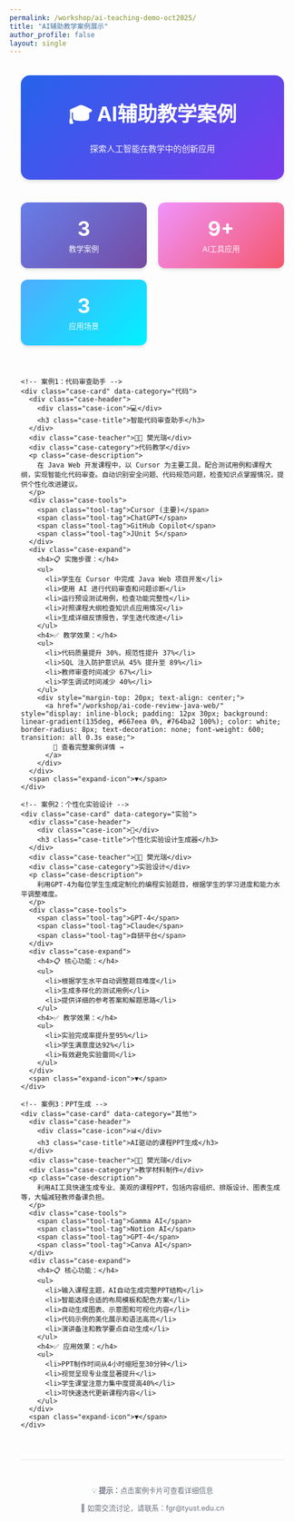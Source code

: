 ```yaml
---
permalink: /workshop/ai-teaching-demo-oct2025/
title: "AI辅助教学案例展示"
author_profile: false
layout: single
---
```


<style>
:root {
  --primary-color: #2563eb;
  --secondary-color: #7c3aed;
  --accent-color: #10b981;
  --dark-bg: #1f2937;
  --light-bg: #f9fafb;
  --card-shadow: 0 4px 6px -1px rgba(0, 0, 0, 0.1), 0 2px 4px -1px rgba(0, 0, 0, 0.06);
}

.workshop-container {
  max-width: 1200px;
  margin: 0 auto;
  padding: 20px;
  font-family: -apple-system, BlinkMacSystemFont, 'Segoe UI', Roboto, 'Helvetica Neue', Arial, sans-serif;
}

.workshop-header {
  text-align: center;
  padding: 40px 20px;
  background: linear-gradient(135deg, var(--primary-color), var(--secondary-color));
  color: white;
  border-radius: 16px;
  margin-bottom: 40px;
  box-shadow: var(--card-shadow);
}

.workshop-header h1 {
  margin: 0 0 10px 0;
  font-size: 2.5em;
  font-weight: 700;
}

.workshop-header p {
  margin: 5px 0;
  font-size: 1.1em;
  opacity: 0.95;
}

.cases-grid {
  display: grid;
  grid-template-columns: repeat(auto-fill, minmax(350px, 1fr));
  gap: 30px;
  margin-bottom: 40px;
}

.case-card {
  background: white;
  border-radius: 12px;
  padding: 25px;
  box-shadow: var(--card-shadow);
  transition: all 0.3s ease;
  border-left: 4px solid var(--primary-color);
  cursor: pointer;
  position: relative;
}

.case-card:hover {
  transform: translateY(-5px);
  box-shadow: 0 20px 25px -5px rgba(0, 0, 0, 0.1), 0 10px 10px -5px rgba(0, 0, 0, 0.04);
}

.case-header {
  display: flex;
  align-items: center;
  gap: 15px;
  margin-bottom: 15px;
}

.case-icon {
  width: 50px;
  height: 50px;
  background: linear-gradient(135deg, var(--primary-color), var(--secondary-color));
  border-radius: 10px;
  display: flex;
  align-items: center;
  justify-content: center;
  font-size: 24px;
  flex-shrink: 0;
}

.case-title {
  font-size: 1.3em;
  font-weight: 700;
  color: var(--dark-bg);
  margin: 0;
}

.case-teacher {
  font-size: 0.9em;
  color: #6b7280;
  margin-bottom: 12px;
}

.case-category {
  display: inline-block;
  padding: 4px 12px;
  background: #dbeafe;
  color: var(--primary-color);
  border-radius: 12px;
  font-size: 0.85em;
  font-weight: 600;
  margin-bottom: 12px;
}

.case-description {
  color: #4b5563;
  line-height: 1.6;
  margin-bottom: 15px;
}

.case-tools {
  display: flex;
  gap: 8px;
  flex-wrap: wrap;
  margin-top: 12px;
}

.tool-tag {
  padding: 4px 10px;
  background: #f3f4f6;
  border-radius: 6px;
  font-size: 0.8em;
  color: #6b7280;
  font-weight: 500;
}

.case-expand {
  margin-top: 15px;
  padding-top: 15px;
  border-top: 1px solid #e5e7eb;
  display: none;
}

.case-card.expanded .case-expand {
  display: block;
  animation: slideDown 0.3s ease;
}

@keyframes slideDown {
  from {
    opacity: 0;
    transform: translateY(-10px);
  }
  to {
    opacity: 1;
    transform: translateY(0);
  }
}

.case-expand h4 {
  color: var(--primary-color);
  margin-top: 10px;
  margin-bottom: 8px;
  font-size: 1em;
}

.case-expand ul {
  margin: 0;
  padding-left: 20px;
  color: #4b5563;
  line-height: 1.8;
}

.expand-icon {
  position: absolute;
  right: 15px;
  bottom: 15px;
  color: var(--primary-color);
  font-size: 1.5em;
  transition: transform 0.3s ease;
}

.case-card.expanded .expand-icon {
  transform: rotate(180deg);
}

.stats-section {
  display: grid;
  grid-template-columns: repeat(auto-fit, minmax(200px, 1fr));
  gap: 20px;
  margin-bottom: 40px;
}

.stat-card {
  background: linear-gradient(135deg, #667eea 0%, #764ba2 100%);
  padding: 25px;
  border-radius: 12px;
  text-align: center;
  color: white;
  box-shadow: var(--card-shadow);
}

.stat-number {
  font-size: 2.5em;
  font-weight: 700;
  margin-bottom: 5px;
}

.stat-label {
  font-size: 0.95em;
  opacity: 0.95;
}

.footer-note {
  text-align: center;
  padding: 30px;
  color: #6b7280;
  font-size: 0.9em;
  border-top: 1px solid #e5e7eb;
  margin-top: 40px;
}

@media (max-width: 768px) {
  .cases-grid {
    grid-template-columns: 1fr;
  }
  
  .workshop-header h1 {
    font-size: 1.8em;
  }
}
</style>

<div class="workshop-container">
  <div class="workshop-header">
    <h1>🎓 AI辅助教学案例</h1>
    <p style="margin-top: 15px; font-size: 1.05em;">探索人工智能在教学中的创新应用</p>
  </div>

  <div class="stats-section">
    <div class="stat-card">
      <div class="stat-number" id="totalCases">3</div>
      <div class="stat-label">教学案例</div>
    </div>
    <div class="stat-card" style="background: linear-gradient(135deg, #f093fb 0%, #f5576c 100%);">
      <div class="stat-number" id="totalTools">9+</div>
      <div class="stat-label">AI工具应用</div>
    </div>
    <div class="stat-card" style="background: linear-gradient(135deg, #4facfe 0%, #00f2fe 100%);">
      <div class="stat-number">3</div>
      <div class="stat-label">应用场景</div>
    </div>
  </div>

  <div class="cases-grid" id="casesGrid">
    
    <!-- 案例1：代码审查助手 -->
    <div class="case-card" data-category="代码">
      <div class="case-header">
        <div class="case-icon">💻</div>
        <h3 class="case-title">智能代码审查助手</h3>
      </div>
      <div class="case-teacher">👨‍🏫 樊光瑞</div>
      <div class="case-category">代码教学</div>
      <p class="case-description">
        在 Java Web 开发课程中，以 Cursor 为主要工具，配合测试用例和课程大纲，实现智能化代码审查。自动识别安全问题、代码规范问题，检查知识点掌握情况，提供个性化改进建议。
      </p>
      <div class="case-tools">
        <span class="tool-tag">Cursor (主要)</span>
        <span class="tool-tag">ChatGPT</span>
        <span class="tool-tag">GitHub Copilot</span>
        <span class="tool-tag">JUnit 5</span>
      </div>
      <div class="case-expand">
        <h4>📋 实施步骤：</h4>
        <ul>
          <li>学生在 Cursor 中完成 Java Web 项目开发</li>
          <li>使用 AI 进行代码审查和问题诊断</li>
          <li>运行预设测试用例，检查功能完整性</li>
          <li>对照课程大纲检查知识点应用情况</li>
          <li>生成详细反馈报告，学生迭代改进</li>
        </ul>
        <h4>✅ 教学效果：</h4>
        <ul>
          <li>代码质量提升 30%，规范性提升 37%</li>
          <li>SQL 注入防护意识从 45% 提升至 89%</li>
          <li>教师审查时间减少 67%</li>
          <li>学生调试时间减少 40%</li>
        </ul>
        <div style="margin-top: 20px; text-align: center;">
          <a href="/workshop/ai-code-review-java-web/" style="display: inline-block; padding: 12px 30px; background: linear-gradient(135deg, #667eea 0%, #764ba2 100%); color: white; border-radius: 8px; text-decoration: none; font-weight: 600; transition: all 0.3s ease;">
            📖 查看完整案例详情 →
          </a>
        </div>
      </div>
      <span class="expand-icon">▼</span>
    </div>

    <!-- 案例2：个性化实验设计 -->
    <div class="case-card" data-category="实验">
      <div class="case-header">
        <div class="case-icon">🔬</div>
        <h3 class="case-title">个性化实验设计生成器</h3>
      </div>
      <div class="case-teacher">👨‍🏫 樊光瑞</div>
      <div class="case-category">实验设计</div>
      <p class="case-description">
        利用GPT-4为每位学生生成定制化的编程实验题目，根据学生的学习进度和能力水平调整难度。
      </p>
      <div class="case-tools">
        <span class="tool-tag">GPT-4</span>
        <span class="tool-tag">Claude</span>
        <span class="tool-tag">自研平台</span>
      </div>
      <div class="case-expand">
        <h4>📋 核心功能：</h4>
        <ul>
          <li>根据学生水平自动调整题目难度</li>
          <li>生成多样化的测试用例</li>
          <li>提供详细的参考答案和解题思路</li>
        </ul>
        <h4>✅ 教学效果：</h4>
        <ul>
          <li>实验完成率提升至95%</li>
          <li>学生满意度达92%</li>
          <li>有效避免实验雷同</li>
        </ul>
      </div>
      <span class="expand-icon">▼</span>
    </div>

    <!-- 案例3：PPT生成 -->
    <div class="case-card" data-category="其他">
      <div class="case-header">
        <div class="case-icon">📊</div>
        <h3 class="case-title">AI驱动的课程PPT生成</h3>
      </div>
      <div class="case-teacher">👨‍🏫 樊光瑞</div>
      <div class="case-category">教学材料制作</div>
      <p class="case-description">
        利用AI工具快速生成专业、美观的课程PPT，包括内容组织、排版设计、图表生成等，大幅减轻教师备课负担。
      </p>
      <div class="case-tools">
        <span class="tool-tag">Gamma AI</span>
        <span class="tool-tag">Notion AI</span>
        <span class="tool-tag">GPT-4</span>
        <span class="tool-tag">Canva AI</span>
      </div>
      <div class="case-expand">
        <h4>📋 核心功能：</h4>
        <ul>
          <li>输入课程主题，AI自动生成完整PPT结构</li>
          <li>智能选择合适的布局模板和配色方案</li>
          <li>自动生成图表、示意图和可视化内容</li>
          <li>代码示例的美化展示和语法高亮</li>
          <li>演讲备注和教学要点自动生成</li>
        </ul>
        <h4>✅ 应用效果：</h4>
        <ul>
          <li>PPT制作时间从4小时缩短至30分钟</li>
          <li>视觉呈现专业度显著提升</li>
          <li>学生课堂注意力集中度提高40%</li>
          <li>可快速迭代更新课程内容</li>
        </ul>
      </div>
      <span class="expand-icon">▼</span>
    </div>

  </div>

  <div class="footer-note">
    <p>💡 <strong>提示：</strong>点击案例卡片可查看详细信息</p>
    <p>📧 如需交流讨论，请联系：fgr@tyust.edu.cn</p>
  </div>
</div>

<script>
// 卡片展开/收起功能
document.querySelectorAll('.case-card').forEach(card => {
  card.addEventListener('click', function(e) {
    // 防止点击工具标签时触发
    if (e.target.classList.contains('tool-tag')) return;
    
    this.classList.toggle('expanded');
  });
});

// 动态统计
function updateStats() {
  const totalCases = document.querySelectorAll('.case-card').length;
  document.getElementById('totalCases').textContent = totalCases;
  
  const tools = new Set();
  document.querySelectorAll('.tool-tag').forEach(tag => {
    tools.add(tag.textContent);
  });
  document.getElementById('totalTools').textContent = tools.size + '+';
}

updateStats();

// 添加进入动画
document.addEventListener('DOMContentLoaded', function() {
  const cards = document.querySelectorAll('.case-card');
  cards.forEach((card, index) => {
    card.style.opacity = '0';
    card.style.transform = 'translateY(20px)';
    setTimeout(() => {
      card.style.transition = 'opacity 0.5s ease, transform 0.5s ease';
      card.style.opacity = '1';
      card.style.transform = 'translateY(0)';
    }, index * 100);
  });
});
</script>

